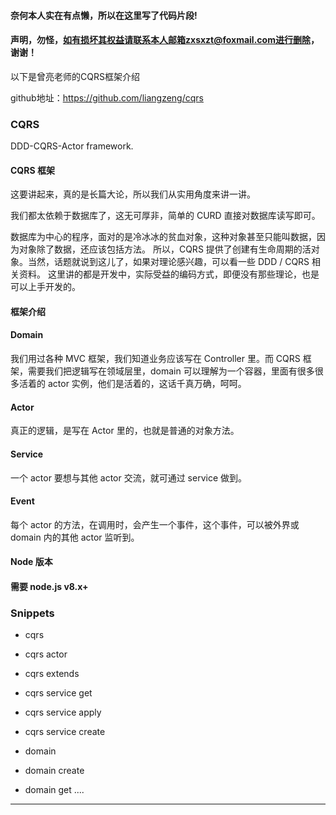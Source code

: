 

#### 奈何本人实在有点懒，所以在这里写了代码片段!
#### 声明，勿怪，如有损坏其权益请联系本人邮箱zxsxzt@foxmail.com进行删除，谢谢！

以下是曾亮老师的CQRS框架介绍

github地址：https://github.com/liangzeng/cqrs

### CQRS
DDD-CQRS-Actor framework.

#### CQRS 框架
这要讲起来，真的是长篇大论，所以我们从实用角度来讲一讲。

我们都太依赖于数据库了，这无可厚非，简单的 CURD 直接对数据库读写即可。

数据库为中心的程序，面对的是冷冰冰的贫血对象，这种对象甚至只能叫数据，因为对象除了数据，还应该包括方法。 所以，CQRS 提供了创建有生命周期的活对象。当然，话题就说到这儿了，如果对理论感兴趣，可以看一些 DDD / CQRS 相关资料。 这里讲的都是开发中，实际受益的编码方式，即便没有那些理论，也是可以上手开发的。

#### 框架介绍

#### Domain
我们用过各种 MVC 框架，我们知道业务应该写在 Controller 里。而 CQRS 框架，需要我们把逻辑写在领域层里，domain 可以理解为一个容器，里面有很多很多活着的 actor 实例，他们是活着的，这话千真万确，呵呵。

#### Actor
真正的逻辑，是写在 Actor 里的，也就是普通的对象方法。

#### Service
一个 actor 要想与其他 actor 交流，就可通过 service 做到。

#### Event
每个 actor 的方法，在调用时，会产生一个事件，这个事件，可以被外界或 domain 内的其他 actor 监听到。

#### Node 版本
#### 需要 node.js v8.x+

### Snippets
* cqrs
* cqrs actor
* cqrs extends
* cqrs service get
* cqrs service apply
* cqrs service create

* domain
* domain create
* domain get
....

***************